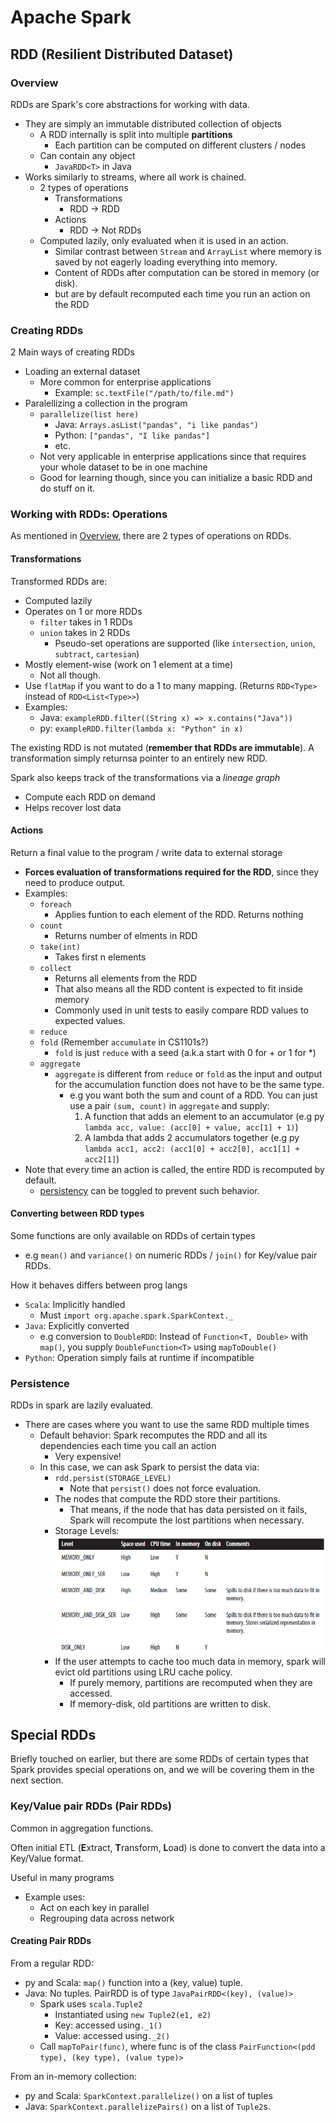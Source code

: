 # Apache Spark

## RDD (Resilient Distributed Dataset)

### Overview

RDDs are Spark's core abstractions for working with data.
- They are simply an immutable distributed collection of objects
    - A RDD internally is split into multiple **partitions**
        - Each partition can be computed on different clusters / nodes
    - Can contain any object
        - `JavaRDD<T>` in Java
- Works similarly to streams, where all work is chained.
    - 2 types of operations
        - Transformations
            - RDD -> RDD
        - Actions
            - RDD -> Not RDDs
    - Computed lazily, only evaluated when it is used in an action.
        - Similar contrast between `Stream` and `ArrayList` where memory is saved by not eagerly loading everything into memory.
        - Content of RDDs after computation can be stored in memory (or disk).
        - but are by default recomputed each time you run an action on the RDD

### Creating RDDs

2 Main ways of creating RDDs
- Loading an external dataset
    - More common for enterprise applications
        - Example: `sc.textFile("/path/to/file.md")`
- Paralellizing a collection in the program
    - `parallelize(list here)`
        - Java: `Arrays.asList("pandas", "i like pandas")`
        - Python: `["pandas", "I like pandas"]`
        - etc.
    - Not very applicable in enterprise applications since that requires your whole dataset to be in one machine
    - Good for learning though, since you can initialize a basic RDD and do stuff on it.

### Working with RDDs: Operations

As mentioned in [Overview](#overview), there are 2 types of operations on RDDs.

#### Transformations

Transformed RDDs are:
- Computed lazily
- Operates on 1 or more RDDs
    - `filter` takes in 1 RDDs
    - `union` takes in 2 RDDs
        - Pseudo-set operations are supported (like `intersection`, `union`, `subtract`, `cartesian`)
- Mostly element-wise (work on 1 element at a time)
    - Not all though.
- Use `flatMap` if you want to do a 1 to many mapping. (Returns `RDD<Type>` instead of `RDD<List<Type>>`)
- Examples:
    - Java: `exampleRDD.filter((String x) => x.contains("Java"))`
    - py: `exampleRDD.filter(lambda x: "Python" in x)`

The existing RDD is not mutated (**remember that RDDs are immutable**). A transformation simply returnsa pointer to an entirely new RDD.

Spark also keeps track of the transformations via a _lineage graph_
- Compute each RDD on demand
- Helps recover lost data

#### Actions

Return a final value  to the program / write data to external storage

- **Forces evaluation of transformations required for the RDD**, since they need to produce output.
- Examples:
    - `foreach`
        - Applies funtion to each element of the RDD. Returns nothing
    - `count`
        - Returns number of elments in RDD
    - `take(int)`
        - Takes first n elements
    - `collect`
        - Returns all elements from the RDD
        - That also means all the RDD content is expected to fit inside memory
        - Commonly used in unit tests to easily compare RDD values to expected values.
    - `reduce`
    - `fold` (Remember `accumulate` in CS1101s?)
        - `fold` is just `reduce` with a seed (a.k.a start with 0 for + or 1 for *)
    - `aggregate`
        - `aggregate` is different from `reduce` or `fold` as the input and output for the accumulation function does not have to be the same type.
            - e.g you want both the sum and count of a RDD. You can just use a pair `(sum, count)` in `aggregate` and supply:
                1. A function that adds an element to an accumulator (e.g py `lambda acc, value: (acc[0] + value, acc[1] + 1)`)
                2. A lambda that adds 2 accumulators together (e.g py `lambda acc1, acc2: (acc1[0] + acc2[0], acc1[1] + acc2[1]`)
- Note that every time an action is called, the entire RDD is recomputed by default.
    - [persistency](#persistence) can be toggled to prevent such behavior.

#### Converting between RDD types

Some functions are only available on RDDs of certain types
- e.g `mean()` and `variance()` on numeric RDDs / `join()` for Key/value pair RDDs.

How it behaves differs between prog langs
- `Scala`: Implicitly handled
    - Must `import org.apache.spark.SparkContext._`
- `Java`: Explicitly converted
    - e.g conversion to `DoubleRDD`: Instead of `Function<T, Double>` with `map()`, you supply `DoubleFunction<T>` using `mapToDouble()` 
- `Python`: Operation simply fails at runtime if incompatible

### Persistence
RDDs in spark are lazily evaluated.
- There are cases where you want to use the same RDD multiple times
    - Default behavior: Spark recomputes the RDD and all its dependencies each time you call an action
        - Very expensive!
    - In this case, we can ask Spark to persist the data via:
        - `rdd.persist(STORAGE_LEVEL)`
            - Note that `persist()` does not force evaluation.
        - The nodes that compute the RDD store their partitions.
            - That means, if the node that has data persisted on it fails, Spark will recompute the lost partitions when necessary.
        - Storage Levels: ![Persistence Levels](image.png)
        - If the user attempts to cache too much data in memory, spark will evict old partitions using LRU cache policy.
            - If purely memory, partitions are recomputed when they are accessed.
            - If memory-disk, old partitions are written to disk.

## Special RDDs

Briefly touched on earlier, but there are some RDDs of certain types that Spark provides special operations on, and we will be covering them in the next section.

### Key/Value pair RDDs (Pair RDDs)

Common in aggregation functions.

Often initial ETL (**E**xtract, **T**ransform, **L**oad) is done to convert the data into a Key/Value format.

Useful in many programs
- Example uses:
    - Act on each key in parallel
    - Regrouping data across network

#### Creating Pair RDDs

From a regular RDD:
- py and Scala: `map()` function into a (key, value) tuple.
- Java: No tuples. PairRDD is of type `JavaPairRDD<(key), (value)>`
    - Spark uses `scala.Tuple2`
        - Instantiated using `new Tuple2(e1, e2)`
        - Key: accessed using`._1()`
        - Value: accessed using`._2()`
    - Call `mapToPair(func)`, where func is of the class `PairFunction<(pdd type), (key type), (value type)>`

From an in-memory collection:

- py and Scala: `SparkContext.parallelize()` on a list of tuples
- Java: `SparkContext.parallelizePairs()` on a list of `Tuple2`s.
